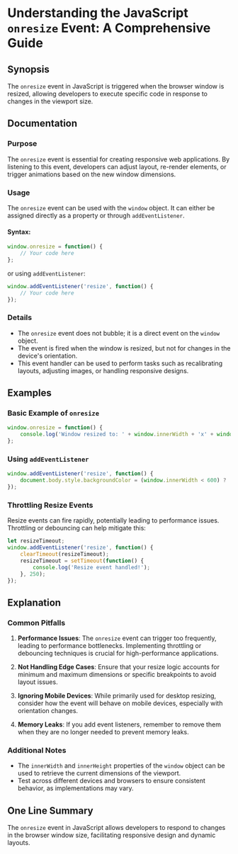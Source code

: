 <!--
Meta Description: # Understanding the JavaScript `onresize` Event: A Comprehensive Guide ## Synopsis The `onresize` event in JavaScript is triggered when the browser wi...
Meta Keywords: window, event, onresize, javascript, can
-->

# Understanding the JavaScript `onresize` Event: A Comprehensive Guide 

## Synopsis
The `onresize` event in JavaScript is triggered when the browser window is resized, allowing developers to execute specific code in response to changes in the viewport size.

## Documentation
### Purpose
The `onresize` event is essential for creating responsive web applications. By listening to this event, developers can adjust layout, re-render elements, or trigger animations based on the new window dimensions.

### Usage
The `onresize` event can be used with the `window` object. It can either be assigned directly as a property or through `addEventListener`. 

#### Syntax:
```javascript
window.onresize = function() {
    // Your code here
};
```
or using `addEventListener`:
```javascript
window.addEventListener('resize', function() {
    // Your code here
});
```

### Details
- The `onresize` event does not bubble; it is a direct event on the `window` object.
- The event is fired when the window is resized, but not for changes in the device's orientation.
- This event handler can be used to perform tasks such as recalibrating layouts, adjusting images, or handling responsive designs.

## Examples
### Basic Example of `onresize`
```javascript
window.onresize = function() {
    console.log('Window resized to: ' + window.innerWidth + 'x' + window.innerHeight);
};
```

### Using `addEventListener`
```javascript
window.addEventListener('resize', function() {
    document.body.style.backgroundColor = (window.innerWidth < 600) ? 'lightblue' : 'lightgreen';
});
```

### Throttling Resize Events
Resize events can fire rapidly, potentially leading to performance issues. Throttling or debouncing can help mitigate this:
```javascript
let resizeTimeout;
window.addEventListener('resize', function() {
    clearTimeout(resizeTimeout);
    resizeTimeout = setTimeout(function() {
        console.log('Resize event handled!');
    }, 250);
});
```

## Explanation
### Common Pitfalls
1. **Performance Issues**: The `onresize` event can trigger too frequently, leading to performance bottlenecks. Implementing throttling or debouncing techniques is crucial for high-performance applications.
   
2. **Not Handling Edge Cases**: Ensure that your resize logic accounts for minimum and maximum dimensions or specific breakpoints to avoid layout issues.

3. **Ignoring Mobile Devices**: While primarily used for desktop resizing, consider how the event will behave on mobile devices, especially with orientation changes.

4. **Memory Leaks**: If you add event listeners, remember to remove them when they are no longer needed to prevent memory leaks.

### Additional Notes
- The `innerWidth` and `innerHeight` properties of the `window` object can be used to retrieve the current dimensions of the viewport.
- Test across different devices and browsers to ensure consistent behavior, as implementations may vary.

## One Line Summary
The `onresize` event in JavaScript allows developers to respond to changes in the browser window size, facilitating responsive design and dynamic layouts.